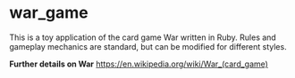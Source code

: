 # war_game

This is a toy application of the card game War written in Ruby. Rules and gameplay mechanics are standard, but can be modified for different styles.

**Further details on War**
https://en.wikipedia.org/wiki/War_(card_game)
